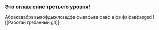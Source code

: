 ### Это оглавление третьего уровня!


Абракадабра выаофдыжловадфа
фывафыва
фавф
а
фв
фа
фавфasgsd
![[Работай гребанный git]]